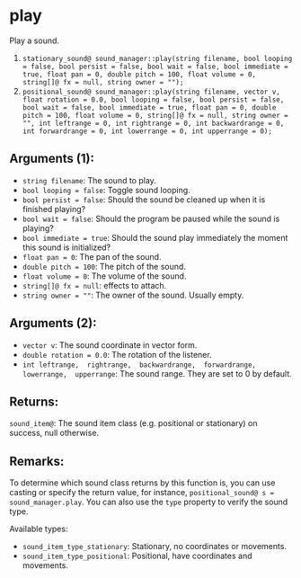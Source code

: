 # play
Play a sound.

1. `stationary_sound@ sound_manager::play(string filename, bool looping = false, bool persist = false, bool wait = false, bool immediate = true, float pan = 0, double pitch = 100, float volume = 0, string[]@ fx = null, string owner = "");`
2. `positional_sound@ sound_manager::play(string filename, vector v, float rotation = 0.0, bool looping = false, bool persist = false, bool wait = false, bool immediate = true, float pan = 0, double pitch = 100, float volume = 0, string[]@ fx = null, string owner = "", int leftrange = 0, int rightrange = 0, int backwardrange = 0, int forwardrange = 0, int lowerrange = 0, int upperrange = 0);`

## Arguments (1):
- `string filename`: The sound to play.
- `bool looping = false`: Toggle sound looping.
- `bool persist = false`: Should the sound be cleaned up when it is finished playing?
- `bool wait = false`: Should the program be paused while the sound is playing?
- `bool immediate = true`: Should the sound play immediately the moment this sound is initialized?
- `float pan = 0`: The pan of the sound.
- `double pitch = 100`: The pitch of the sound.
- `float volume = 0`: The volume of the sound.
- `string[]@ fx = null`: effects to attach.
- `string owner = ""`: The owner of the sound. Usually empty.

## Arguments (2):
- `vector v`: The sound coordinate in vector form.
- `double rotation = 0.0`: The rotation of the listener.
- `int leftrange,  rightrange,  backwardrange,  forwardrange,  lowerrange,  upperrange`: The sound range. They are set to 0 by default.

## Returns:
`sound_item@`: The sound item class (e.g. positional or stationary) on success, null otherwise.

## Remarks:
To determine which sound class returns by this function is, you can use casting or specify the return value, for instance, `positional_sound@ s = sound_manager.play`. You can also use the `type` property to verify the sound type.

Available types:
- `sound_item_type_stationary`: Stationary, no coordinates or movements.
- `sound_item_type_positional`: Positional, have coordinates and movements.
